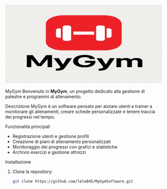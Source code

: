 <p align="center">
  <img src="MyGym_cover_1280x640.png" alt="Copertina MyGym" width="800">
</p>

MyGym
Benvenuto in **MyGym**, un progetto dedicato alla gestione di palestre e programmi di allenamento.

Descrizione
MyGym è un software pensato per aiutare utenti e trainer a monitorare gli allenamenti, creare schede personalizzate e tenere traccia dei progressi nel tempo.

Funzionalità principali
- Registrazione utenti e gestione profili
- Creazione di piani di allenamento personalizzati
- Monitoraggio dei progressi con grafici e statistiche
- Archivio esercizi e gestione attrezzi

Installazione
1. Clona la repository:
   ```bash
   git clone https://github.com/lele845/MyGymSoftware.git
